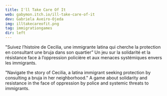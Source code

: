 ```yaml
---
title: I'll Take Care Of It
web: gabymon.itch.io/ill-take-care-of-it
dev: Gabriela Aveiro-Ojeda
img: illtakecareofit.png
tag: immigrationgames
dir: left
---
```

"Suivez l’histoire de Cecilia, une immigrante latina qui cherche la protection en consultant une bruja dans son quartier” Un jeu sur la solidarité et la résistance face à l’oppression policière et aux menaces systémiques envers les immigrants.

"Navigate the story of Cecilia, a latina immigrant seeking protection by consulting a bruja in her neighborhood." A game about solidarity and resistance in the face of oppression by police and systemic threats to immigrants.
